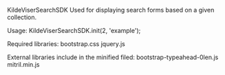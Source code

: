 KildeViserSearchSDK
Used for displaying search forms based on a given collection.

Usage:
KildeViserSearchSDK.init(2, 'example');

Required libraries:
bootstrap.css
jquery.js

External libraries include in the minified filed:
bootstrap-typeahead-0len.js
mitril.min.js